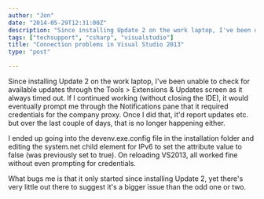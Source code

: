 ```yaml
---
author: "Jon"
date: "2014-05-29T12:31:00Z"
description: "Since installing Update 2 on the work laptop, I've been unable to check for available updates through the Tools > Extensions & Updates screen as it always timed out."
tags: ["techsupport", "csharp", "visualstudio"]
title: "Connection problems in Visual Studio 2013"
type: "post"

---
```


Since installing Update 2 on the work laptop, I've been unable to check for available updates through the Tools > Extensions & Updates screen as it always timed out.
If I continued working (without closing the IDE), it would eventually prompt me through the Notifications pane that it required credentials for the company proxy. Once I did that, it'd report updates etc. but over the last couple of days, that is no longer happening either.

I ended up going into the devenv.exe.config file in the installation folder and editing the system.net child element for IPv6 to set the attribute value to false (was previously set to true). On reloading VS2013, all worked fine without even prompting for credentials.

What bugs me is that it only started since installing Update 2, yet there's very little out there to suggest it's a bigger issue than the odd one or two.